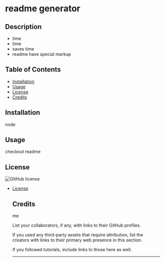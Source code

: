 # readme generator


  ## Description
  
  - time 
  - time
  - saves time
  - readme have special markup 

  ## Table of Contents 
 
  
  - [Installation](#installation)
  - [Usage](#usage)
  - [License](#license)
  - [Credits](#credits)
  
  
  ## Installation
  
  node

  ## Usage

  checkout readme

  ## License

  ![GitHub license](https://img.shields.io/badge/license-MIT-blue.svg)
  
* [License](#license)


  ## Credits
  me

  List your collaborators, if any, with links to their GitHub profiles.
  
  If you used any third-party assets that require attribution, list the creators with links to their primary web presence in this section.
  
  If you followed tutorials, include links to those here as well.
  
 
  ---

  

